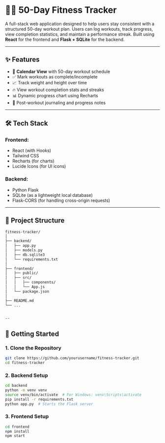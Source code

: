 # 🏋️‍♀️ 50-Day Fitness Tracker

A full-stack web application designed to help users stay consistent with a structured 50-day workout plan. Users can log workouts, track progress, view completion statistics, and maintain a performance streak. Built using **React** for the frontend and **Flask + SQLite** for the backend.

---

## ✨ Features

- 📆 **Calendar View** with 50-day workout schedule  
- ✅ Mark workouts as complete/incomplete  
- 📈 Track weight and height over time  
- 🔥 View workout completion stats and streaks  
- 📊 Dynamic progress chart using Recharts  
- 📝 Post-workout journaling and progress notes  

---

## 🛠 Tech Stack

### Frontend:
- React (with Hooks)  
- Tailwind CSS  
- Recharts (for charts)  
- Lucide Icons (for UI icons)  

### Backend:
- Python Flask  
- SQLite (as a lightweight local database)  
- Flask-CORS (for handling cross-origin requests)  

---

## 📁 Project Structure

```bash
fitness-tracker/
│
├── backend/
│   ├── app.py
│   ├── models.py
│   ├── db.sqlite3
│   └── requirements.txt
│
├── frontend/
│   ├── public/
│   ├── src/
│   │   ├── components/
│   │   └── App.js
│   └── package.json
│
├── README.md
└── ...


--
```

## 🚀 Getting Started

### 1. Clone the Repository

```bash
git clone https://github.com/yourusername/fitness-tracker.git
cd fitness-tracker
```
### 2. Backend Setup

```bash
cd backend
python -m venv venv
source venv/bin/activate  # For Windows: venv\Scripts\activate
pip install -r requirements.txt
python app.py  # Starts the Flask server
```

### 3. Frontend Setup

```bash
cd frontend
npm install
npm start
```
